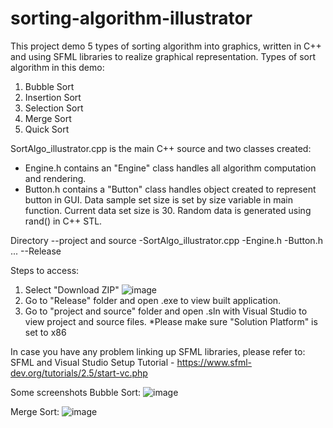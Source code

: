 # sorting-algorithm-illustrator
This project demo 5 types of sorting algorithm into graphics,
written in C++ and using SFML libraries to realize graphical representation.
Types of sort algorithm in this demo:
1. Bubble Sort
2. Insertion Sort
3. Selection Sort
4. Merge Sort
5. Quick Sort

SortAlgo_illustrator.cpp is the main C++ source and two classes created:
- Engine.h contains an "Engine" class handles all algorithm computation and rendering.
- Button.h contains a "Button" class handles object created to represent button in GUI.
Data sample set size is set by size variable in main function. Current data set size is 30.
Random data is generated using rand() in C++ STL.

Directory
--project and source
	-SortAlgo_illustrator.cpp
	-Engine.h
	-Button.h
	...
--Release

Steps to access:
1. Select "Download ZIP"    ![image](https://user-images.githubusercontent.com/87348560/129514145-cffe5a7d-0b2a-4861-9afd-c1c6ff9b65c1.png)
2. Go to "Release" folder and open .exe to view built application.
3. Go to "project and source" folder and open .sln with Visual Studio to view project and source files.
	*Please make sure "Solution Platform" is set to x86

In case you have any problem linking up SFML libraries, please refer to:
SFML and Visual Studio Setup Tutorial - https://www.sfml-dev.org/tutorials/2.5/start-vc.php

Some screenshots
Bubble Sort:
![image](https://user-images.githubusercontent.com/87348560/129514357-2efb2a09-80f6-49d4-9072-48546c0fd220.png)

Merge Sort:
![image](https://user-images.githubusercontent.com/87348560/129514275-9dec6785-c490-44ca-a002-2bc7cecdd084.png)

